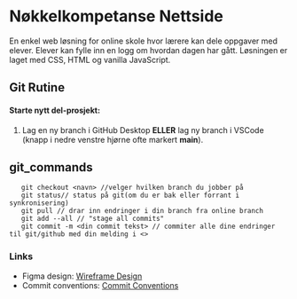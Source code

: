 # Nøkkelkompetanse Nettside
En enkel web løsning for online skole hvor lærere kan dele oppgaver med elever. Elever kan fylle inn en logg om hvordan dagen har gått.
Løsningen er laget med CSS, HTML og vanilla JavaScript.

## Git Rutine
#### Starte nytt del-prosjekt:
1. Lag en ny branch i GitHub Desktop **ELLER** lag ny branch i VSCode (knapp i nedre venstre hjørne ofte markert __main__).

## git_commands
```git branch //viser tilgjenglige branches
   git checkout <navn> //velger hvilken branch du jobber på
   git status// status på git(om du er bak eller forrant i synkronisering)
   git pull // drar inn endringer i din branch fra online branch
   git add --all // "stage all commits"
   git commit -m <din commit tekst> // commiter alle dine endringer til git/github med din melding i <>
  ```

### Links
- Figma design: [Wireframe Design](https://www.figma.com/file/UFpxEF41wAbzKmsv7U8VQ7/DESIGN_FORSLAG_TIL_GEIR?t=q47PgzgDWi82nMJg-0)
- Commit conventions: [Commit Conventions](https://www.conventionalcommits.org/en/v1.0.0/)

